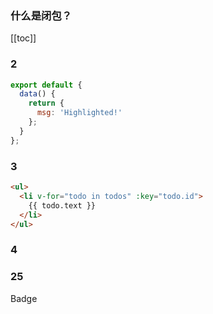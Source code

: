 ### 什么是闭包？

[[toc]]

### 2

```js {4}
export default {
  data() {
    return {
      msg: 'Highlighted!'
    };
  }
};
```

### 3

```html
<ul>
  <li v-for="todo in todos" :key="todo.id">
    {{ todo.text }}
  </li>
</ul>
```

### 4

<log title="prop title"/>

### 25

Badge <Badge text="beta" type="warning"/> <Badge text="默认主题"/>
